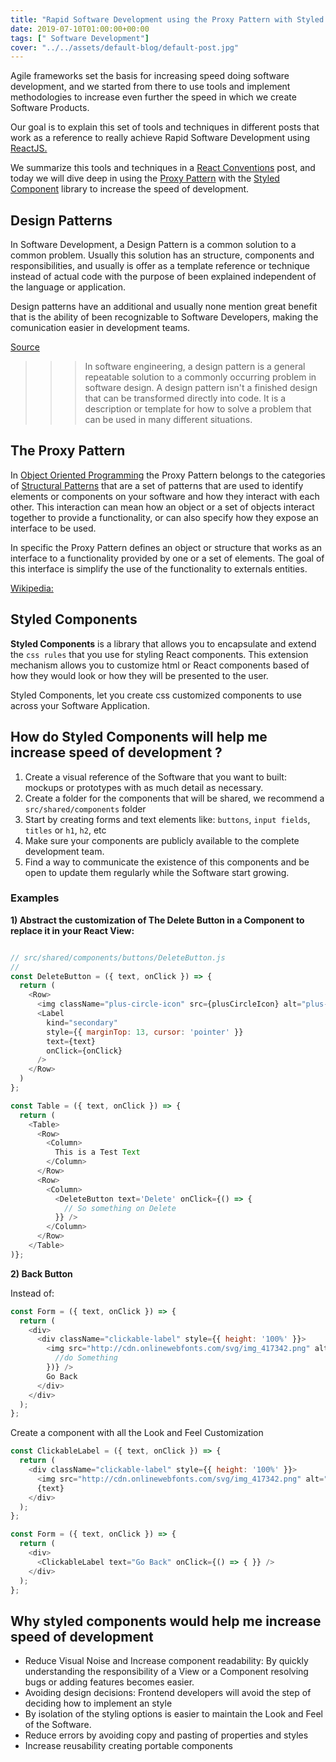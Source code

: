 ```yaml
---
title: "Rapid Software Development using the Proxy Pattern with Styled Components"
date: 2019-07-10T01:00:00+00:00
tags: [" Software Development"]
cover: "../../assets/default-blog/default-post.jpg"
---
```


Agile frameworks set the basis for increasing speed doing software development, and we started from there to use tools and implement methodologies to increase even further the speed in which we create Software Products.

Our goal is to explain this set of tools and techniques in different posts that work as a reference to really achieve Rapid Software Development using [ReactJS.](https://reactjs.org/)

We summarize this tools and techniques in a [React Conventions](https://cobuildlab.com/development-blog/conventions-to-create-a-react-application/) post, and today we will dive deep in using the [Proxy Pattern](https://cobuildlab.com/development-blog/react-patterns-proxy-pattern-for-components/) with the [Styled Component](https://styled-components.com) library to increase the speed of development.

## Design Patterns

In Software Development, a Design Pattern is a common solution to a common problem. Usually this solution has an structure, components and responsibilities, and usually is offer as a template reference or technique instead of actual code with the purpose of been explained independent of the language or application.

Design patterns have an additional and usually none mention great benefit that is the ability of been recognizable to Software Developers, making the comunication easier in development teams.

[Source](https://sourcemaking.com/design_patterns)


>>>In software engineering, a design pattern is a general repeatable solution to a commonly occurring problem in software design. A design pattern isn't a finished design that can be transformed directly into code. It is a description or template for how to solve a problem that can be used in many different situations.


## The Proxy Pattern

In [Object Oriented Programming](https://medium.freecodecamp.org/object-oriented-programming-concepts-21bb035f7260) the Proxy Pattern belongs to the categories of [Structural Patterns](https://en.wikipedia.org/wiki/Structural_pattern) that are a set of patterns that are used to identify elements or components on your software and how they interact with each other. This interaction can mean how an object or a set of objects interact together to provide a functionality, or can also specify how they expose an interface to be used.


In specific the Proxy Pattern defines an object or structure that works as an interface to a functionality provided by one or a set of elements. The goal of this interface is simplify the use of the functionality to externals entities.


[Wikipedia:](https://en.wikipedia.org/wiki/Proxy_pattern) 


## Styled Components

**Styled Components** is a library that allows you to encapsulate and extend the `css rules` that you use for styling React components. This extension mechanism allows you to customize html or React components based of how they would look or how they will be presented to the user.

Styled Components, let you create css customized components to use across your Software Application.


## How do Styled Components will help me increase speed of development ?

1) Create a visual reference of the Software that you want to built: mockups or prototypes with as much detail as necessary.
2) Create a folder for the components that will be shared, we recommend a `src/shared/components` folder
3) Start by creating forms and text elements like: `buttons`, `input fields`, `titles` or `h1`, `h2`, etc
4) Make sure your components are publicly available to the complete development team.
5) Find a way to communicate the existence of this components and be open to update them regularly while the Software start growing.  


### Examples

**1) Abstract the customization of The Delete Button in a Component to replace it in your React View:**

```javascript

// src/shared/components/buttons/DeleteButton.js
// 
const DeleteButton = ({ text, onClick }) => {
  return (
    <Row>
      <img className="plus-circle-icon" src={plusCircleIcon} alt="plus-circle-icon" />
      <Label
        kind="secondary"
        style={{ marginTop: 13, cursor: 'pointer' }}
        text={text}
        onClick={onClick}
      />
    </Row>
  )
};

const Table = ({ text, onClick }) => {
  return (
    <Table>
      <Row>
        <Column>
          This is a Test Text
        </Column>
      </Row>
      <Row>
        <Column>
          <DeleteButton text='Delete' onClick={() => {
            // So something on Delete
          }} />
        </Column>
      </Row>
    </Table>
)};

```

**2) Back Button**

Instead of:

```javascript
const Form = ({ text, onClick }) => {
  return (
    <div>
      <div className="clickable-label" style={{ height: '100%' }}>
        <img src="http://cdn.onlinewebfonts.com/svg/img_417342.png" alt="test" onClick={() => {
          //do Something
        })} />
        Go Back
      </div>
    </div>
  );
};
```

Create a component with all the Look and Feel Customization

```javascript
const ClickableLabel = ({ text, onClick }) => {
  return (
    <div className="clickable-label" style={{ height: '100%' }}>
      <img src="http://cdn.onlinewebfonts.com/svg/img_417342.png" alt="test" onClick={onClick} />
      {text}
    </div>
  );
};

const Form = ({ text, onClick }) => {
  return (
    <div>
      <ClickableLabel text="Go Back" onClick={() => { }} />
    </div>
  );
};
```

## Why **styled components** would help me increase speed of development

- Reduce Visual Noise and Increase component readability: By quickly understanding the responsibility of a View or a Component resolving bugs or adding features becomes easier. 
- Avoiding design decisions: Frontend developers will avoid the step of deciding how to implement an style
- By isolation of the styling options is easier to maintain the Look and Feel of the Software.
- Reduce errors by avoiding copy and pasting of properties and styles
- Increase reusability creating portable components
